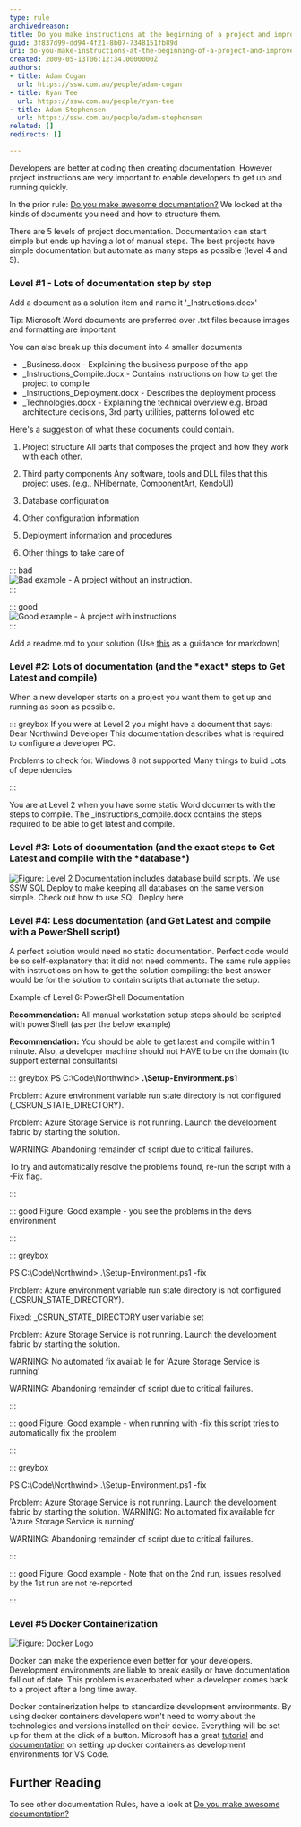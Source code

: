 ```yaml
---
type: rule
archivedreason: 
title: Do you make instructions at the beginning of a project and improve them gradually?
guid: 3f837d99-dd94-4f21-8b07-7348151fb89d
uri: do-you-make-instructions-at-the-beginning-of-a-project-and-improve-them-gradually
created: 2009-05-13T06:12:34.0000000Z
authors:
- title: Adam Cogan
  url: https://ssw.com.au/people/adam-cogan
- title: Ryan Tee
  url: https://ssw.com.au/people/ryan-tee
- title: Adam Stephensen
  url: https://ssw.com.au/people/adam-stephensen
related: []
redirects: []

---
```


Developers are better at coding then creating documentation. However project instructions are very important to enable developers to get up and running quickly.

<!--endintro-->

In the prior rule: [Do you make awesome documentation?](https://www.ssw.com.au/rules/awesome-documentation) We looked at the kinds of documents you need and how to structure them.

There are 5 levels of project documentation. Documentation can start simple but ends up having a lot of manual steps. The best projects have simple documentation but automate as many steps as possible (level 4 and 5).

### Level #1 - Lots of documentation step by step


Add a document as a solution item and name it '\_Instructions.docx'

Tip: Microsoft Word documents are preferred over .txt files because images and formatting are important

You can also break up this document into 4 smaller documents

* \_Business.docx - Explaining the business purpose of the app
* \_Instructions\_Compile.docx - Contains instructions on how to get the project to compile
* \_Instructions\_Deployment.docx - Describes the deployment process
* \_Technologies.docx - Explaining the technical overview e.g. Broad architecture decisions, 3rd party utilities, patterns followed etc


Here's a suggestion of what these documents could contain.

1. Project structure 
          All parts that composes the project and how they work with each other.
2. Third party components 
          Any software, tools and DLL files that this project uses. (e.g., NHibernate, ComponentArt, KendoUI)
3. Database configuration
4. Other configuration information
5. Deployment information and procedures 

6. Other things to take care of


::: bad  
![Bad example - A project without an instruction.](BadNetProject.JPG)  
:::


::: good  
![Good example - A project with instructions](ProjectDocumentation.jpg)  
:::

Add a readme.md to your solution (Use [this](https://docs.microsoft.com/en-us/azure/devops/project/wiki/markdown-guidance?view=vsts)  as a guidance for markdown)

### Level #2: Lots of documentation (and the \*exact\* steps to Get Latest and compile)


When a new developer starts on a project you want them to get up and running as soon as possible.


::: greybox
If you were at Level 2 you might have a document that says:
Dear Northwind Developer
     This documentation describes what is required to configure a developer PC.

Problems to check for:
Windows 8 not supported
Many things to build
Lots of dependencies

:::


You are at Level 2 when you have some static Word documents with the steps to compile. The \_instructions\_compile.docx contains the steps required to be able to get latest and compile.

### Level #3: Lots of documentation (and the exact steps to Get Latest and compile with the \*database\*)


![Figure: Level 2 Documentation includes database build scripts. We use        SSW SQL Deploy to make keeping all databases on the same version simple. Check out        how to use SQL Deploy here](instructions-level2.jpg)  

### Level #4: Less documentation (and Get Latest and compile with a PowerShell script)


A perfect solution would need no static documentation. Perfect code would be so self-explanatory that it did not need comments. The same rule applies with instructions on how to get the solution compiling: the best answer would be for the solution to contain scripts that automate the setup.

Example of Level 6: PowerShell Documentation


**Recommendation:** All manual workstation setup steps should be scripted with powerShell (as per the below example)

**Recommendation:** You should be able to get latest and compile within 1 minute. Also, a developer machine should not HAVE to be on the domain (to support external consultants)


::: greybox
PS C:\Code\Northwind&gt; **.\Setup-Environment.ps1** 

Problem: Azure environment variable run state directory is not configured (\_CSRUN\_STATE\_DIRECTORY).
 
Problem: Azure Storage Service is not running. Launch the development fabric by starting the solution.
 
WARNING: Abandoning remainder of script due to critical failures.
 
To try and automatically resolve the problems found, re-run the script with a -Fix flag.

:::


::: good
Figure: Good example - you see the problems in the devs environment

:::


::: greybox

PS C:\Code\Northwind&gt; .\Setup-Environment.ps1 -fix

Problem: Azure environment variable run state directory is not configured (\_CSRUN\_STATE\_DIRECTORY).

Fixed: \_CSRUN\_STATE\_DIRECTORY user variable set
 
Problem: Azure Storage Service is not running. Launch the development fabric by starting the solution.

WARNING: No automated fix availab le for 'Azure Storage Service is running'
 
WARNING: Abandoning remainder of script due to critical failures.

:::


::: good
Figure: Good example - when running with -fix this script tries to automatically fix the problem 
      

:::


::: greybox


PS C:\Code\Northwind&gt; .\Setup-Environment.ps1 -fix

Problem: Azure Storage Service is not running. Launch the development fabric by starting the solution.
WARNING: No automated fix available for 'Azure Storage Service is running'

WARNING: Abandoning remainder of script due to critical failures.



:::


::: good
Figure: Good example -  Note that on the 2nd run, issues resolved by the 1st run are not re-reported 
      

:::


### Level #5 Docker Containerization

![Figure: Docker Logo](docker-logo.png)

Docker can make the experience even better for your developers. Development environments are liable to break easily or have documentation fall out of date. This problem is exacerbated when a developer comes back to a project after a long time away. 

Docker containerization helps to standardize development environments. By using docker containers developers won't need to worry about the technologies and versions installed on their device. Everything will be set up for them at the click of a button. Microsoft has a great [tutorial](https://docs.microsoft.com/en-us/learn/modules/use-docker-container-dev-env-vs-code/) and [documentation](https://code.visualstudio.com/docs/remote/containers) on setting up docker containers as development environments for VS Code. 

## Further Reading

To see other documentation Rules, have a look at [Do you make awesome documentation?](https://www.ssw.com.au/rules/awesome-documentation)

